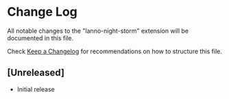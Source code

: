 # Change Log

All notable changes to the "lanno-night-storm" extension will be documented in this file.

Check [Keep a Changelog](http://keepachangelog.com/) for recommendations on how to structure this file.

## [Unreleased]

- Initial release
